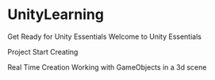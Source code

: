 # UnityLearning

Get Ready for Unity Essentials
Welcome to Unity Essentials


Project Start Creating

Real Time Creation
Working with GameObjects in a 3d scene
